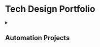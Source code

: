 # Tech Design Portfolio
<details>
    
<summary>
    
## Automation Projects
</summary>
    
### Streamlined Icon Generation
    
<details>
    
<summary>
As a Technical Designer, a large part of my job is to design and implement tools that streamline art workflows...
</summary>

This mini-project allowed artists to automatically generate icons for hundreds of objects at the click of a button, saving countless hours of work for them, had they done each icon manually.


I would later automate the importing process as well, since batch importing was not supported in our engine.

![Automated icon rendering in Blender](https://github.com/cruzrico4/Tech-Design-Portfolio/blob/main/Projects/Automation/Media/ScrollingAutomatedIcons.gif)

```Python
########################################################
# Last updated: 08/22/2022
# 
# Renders transparent png images of each mesh objects 
# in the current scene using the current active camera
# and exports to a given directory
# 
########################################################
import bpy
import os

#Get file path for prefixing exported .obj's
file_path = bpy.data.filepath
filepath_split = os.path.split(file_path) #list with [path, name]
desktop = os.path.join(os.path.join(os.environ['USERPROFILE']), 'Desktop')
#Export path
abs_path = desktop + "\\ReworldProjects\\MobileCreationTool\\Guns\\"

all_obj = bpy.context.scene.objects

#Uncheck all objects render
for obj in all_obj:
    if(obj.type == "MESH"):
        obj.hide_render = True

#Set BG transparent
bpy.context.scene.render.film_transparent = True

for obj in all_obj:
    if(obj.type == "MESH"):
        prefix_string = str.split(str(obj.users_collection[0].name), ".")[0]
        #construct export path
        export_path = abs_path + bpy.context.scene.name + "\\" + "BeautyRenders" + "\\" + prefix_string + "\\"
        ext = ".png"
        #make path if it doesn't exist
        if not os.path.isdir(export_path):
            os.makedirs(export_path)
        bpy.ops.object.select_all(action="DESELECT")
        obj.select_set(True)
        obj.hide_render = False
        bpy.context.scene.render.filepath = export_path + str.split(obj.name,".")[0] + ext
        bpy.ops.render.render(write_still = 1)
        obj.hide_render = True
```
</details>

----
    
### Exporting Assets With Smallest Collective Bounds
    
<details>
    
<summary>
Many assets needed to be exported individually, but also needed to have the same origin, which this project solved...
    
</summary>

    
<details>
    
<summary>
The Code:

</summary>

```Python
import bpy
import os
from pathlib import Path

maxXName = "NONE"
maxYName = "NONE"
maxZName = "NONE"
minXName = "NONE"
minYName = "NONE"
minZName = "NONE"
maxX = 0
maxY = 0
maxZ = 0
minX = 999999999999
minY = 999999999999
minZ = 999999999999
tinyScale = 0.00001
boundObs = []
expObs = []
prefix_string = bpy.context.active_object.users_collection[0].name

#maxZ,maxY,maxX,minZ,minY,minX
for obj in bpy.context.selected_objects:
    expObs.append(obj)
    if obj is not None and obj.type == "MESH":
        mesh = obj.data
        for vert in mesh.vertices:
            globalVert = obj.matrix_world @ vert.co
            if maxZ < globalVert[2]:
                maxZ = globalVert[2]
                maxZName = obj.name
            if maxY < globalVert[1]:
                maxY = globalVert[1]
                maxYName = obj.name
            if maxX < globalVert[0]:
                maxX = globalVert[0]
                maxXName = obj.name
            if minZ > globalVert[2]:
                minZ = globalVert[2]
                minZName = obj.name
            if minY > globalVert[1]:
                minY = globalVert[1]
                minYName = obj.name
            if minX > globalVert[0]:
                minX = globalVert[0]
                minXName = obj.name

print(maxXName," has a bound at X = ",maxX)
print(maxYName," has a bound at Y = ",maxY)
print(maxZName," has a bound at Z = ",maxZ)
bpy.ops.mesh.primitive_cube_add(location=(maxX,maxY,maxZ))
bpy.context.active_object.name = "UpperBound"
bpy.context.active_object.scale.x = tinyScale
bpy.context.active_object.scale.y = tinyScale
bpy.context.active_object.scale.z = tinyScale
boundObs.append(bpy.data.objects["UpperBound"])

print(minXName," has a bound at X = ",minX)
print(minYName," has a bound at Y = ",minY)
print(minZName," has a bound at Z = ",minZ)
bpy.ops.mesh.primitive_cube_add(location=(minX,minY,minZ))
bpy.context.active_object.name = "LowerBound"
bpy.context.active_object.scale.x = tinyScale
bpy.context.active_object.scale.y = tinyScale
bpy.context.active_object.scale.z = tinyScale
boundObs.append(bpy.data.objects["LowerBound"])

ctx = bpy.context.copy()

# one of the objects to join
ctx['active_object'] = boundObs[0]

ctx['selected_objects'] = ctx["selected_editable_objects"] = boundObs

bpy.ops.object.join(ctx)

##========================================================================
##========================================================================
##========================================================================

#Get file path for prefixing exported .obj's
file_path = bpy.data.filepath
filepath_split = os.path.split(file_path) #list with [path, name]
print(prefix_string)

#construct export path
export_path = "C:\\Users\\cruzr\\Desktop\\ReworldObjects\\MobileCreationTool\\Objects\\Props" + "\\" + prefix_string + "\\"
ext = ".obj"

#make path if not exist
if not os.path.isdir(export_path):
    os.makedirs(export_path)

#export all selected objects to export_path
for obj in expObs: 
    bpy.ops.object.select_all(action="DESELECT")
    obj.select_set(True)
    bpy.data.objects["UpperBound"].select_set(True)
    full_path = export_path + prefix_string + "_" + str.split(obj.name,".")[0] + ext
    print(full_path)
    bpy.ops.export_scene.obj(filepath=full_path,use_selection=True)
bpy.ops.object.select_all(action="DESELECT")
bpy.data.objects["UpperBound"].select_set(True)
bpy.ops.object.delete()
```
</details>
    
</details>
        
----
    
### Automated Asset Importing

<details>
    
<summary>
This project set out to address the problem of getting the sheer volume of assets the team had created into the editor, since it had no built-in batch importing function...
</summary>

</details>
    
----

### Automated Avatar Rigging

<details>
<summary>
This problem is similar to the last one, but added on the functionality to directly apply .fbx objects to the body parts of our characters in engine, and apply external data to the character rig in order to achieve a perfect 1:1 replacement...
</summary>

Since engine didn't natively allow importing single .fbx character model and rigs, we needed a way to quickly export characters piecemeal and reconstruct them in engine, while retaining joint data.

My solution was to batch export character body parts as .fbx files and write their joint data to .json. I then used an AutoIt script to automate clicks that imported each body part to its correct position, and applied the joint data from the .json file.

Again, this solution saved innumerable hours of rigging by hand, and allowed artists to see their rigged models in-engine extremely quickly, and allowed them to make changes as needed without wasting time.

An example of a character model that needed to have its body parts, as well as position, size, and joint data updated:

<img src="https://github.com/cruzrico4/Tech-Design-Portfolio/blob/main/Projects/Automation/Media/NewAvatar.png" width="512px" height="512px" />
<!---![Avatar that needed to be imported](https://github.com/cruzrico4/Tech-Design-Portfolio/blob/main/Projects/Automation/Media/NewAvatar.png =512x512)--->

The following gif shows the new model's .fbx body parts, position, scale, and joint data being updated automatically using AutoIt in lieu of built-in functionality:

![Automated Avatar Rigging Gif](https://github.com/cruzrico4/Tech-Design-Portfolio/blob/main/Projects/Automation/Media/AvatarBuilder.gif)
</details>

----

